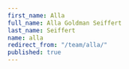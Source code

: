 ```yaml
---
first_name: Alla
full_name: Alla Goldman Seiffert
last_name: Seiffert
name: alla
redirect_from: "/team/alla/"
published: true
---
```


